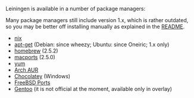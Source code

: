 Leiningen is available in a number of package managers:

Many package managers still include version 1.x, which is rather
outdated, so you may be better off installing manually as explained in
the [README](https://github.com/technomancy/leiningen/blob/stable/README.md).

* [nix](https://github.com/NixOS/nixpkgs/blob/master/pkgs/development/tools/build-managers/leiningen/default.nix)
* [apt-get](http://packages.debian.org/sid/leiningen) (Debian: since wheezy; Ubuntu: since Oneiric; 1.x only)
* [homebrew](https://github.com/mxcl/homebrew/blob/master/Library/Formula/leiningen.rb) (2.5.2)
* [macports](https://trac.macports.org/browser/trunk/dports/devel/leiningen/Portfile) (2.5.0)
* [yum](https://apps.fedoraproject.org/packages/leiningen/overview/)
* [Arch AUR](https://aur.archlinux.org/packages/leiningen2-git)
* [Chocolatey](http://chocolatey.org/packages/lein) (Windows)
* [FreeBSD Ports](http://www.freshports.org/devel/leiningen/)
* [Gentoo](http://gpo.zugaina.org/dev-lang/leiningen-bin) (it is not official at the moment, available only in overlay)
